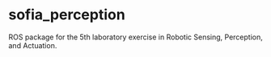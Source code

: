# sofia_perception
ROS package for the 5th laboratory exercise in Robotic Sensing, Perception, and Actuation. 
